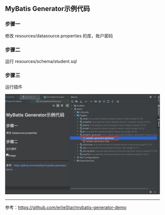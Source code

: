 ## MyBatis Generator示例代码

### 步骤一
修改 resources/datasource.properties 的库，账户密码

### 步骤二
运行 resources/schema/student.sql

### 步骤三
运行插件

![image](https://github.com/Yven-Y/mybatis-generator-demo/blob/master/images/mybatis-generator-plugin-run.jpg)

---

参考：https://github.com/erlieStar/mybatis-generator-demo





